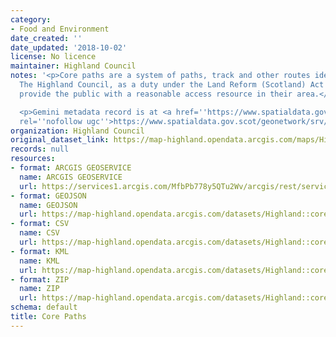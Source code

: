 ```yaml
---
category:
- Food and Environment
date_created: ''
date_updated: '2018-10-02'
license: No licence
maintainer: Highland Council
notes: '<p>Core paths are a system of paths, track and other routes identified by
  The Highland Council, as a duty under the Land Reform (Scotland) Act 2003, that
  provide the public with a reasonable access resource in their area.</p>

  <p>Gemini metadata record is at <a href=''https://www.spatialdata.gov.scot/geonetwork/srv/eng/catalog.search#/metadata/8937f063-73b9-45ec-82af-416c4df3b2e0''
  rel=''nofollow ugc''>https://www.spatialdata.gov.scot/geonetwork/srv/eng/catalog.search#/metadata/8937f063-73b9-45ec-82af-416c4df3b2e0</a>.</p>'
organization: Highland Council
original_dataset_link: https://map-highland.opendata.arcgis.com/maps/Highland::core-paths
records: null
resources:
- format: ARCGIS GEOSERVICE
  name: ARCGIS GEOSERVICE
  url: https://services1.arcgis.com/MfbPb778y5QTu2Wv/arcgis/rest/services/CorePaths/FeatureServer/0
- format: GEOJSON
  name: GEOJSON
  url: https://map-highland.opendata.arcgis.com/datasets/Highland::core-paths.geojson?outSR=%7B%22latestWkid%22%3A27700%2C%22wkid%22%3A27700%7D
- format: CSV
  name: CSV
  url: https://map-highland.opendata.arcgis.com/datasets/Highland::core-paths.csv?outSR=%7B%22latestWkid%22%3A27700%2C%22wkid%22%3A27700%7D
- format: KML
  name: KML
  url: https://map-highland.opendata.arcgis.com/datasets/Highland::core-paths.kml?outSR=%7B%22latestWkid%22%3A27700%2C%22wkid%22%3A27700%7D
- format: ZIP
  name: ZIP
  url: https://map-highland.opendata.arcgis.com/datasets/Highland::core-paths.zip?outSR=%7B%22latestWkid%22%3A27700%2C%22wkid%22%3A27700%7D
schema: default
title: Core Paths
---
```

